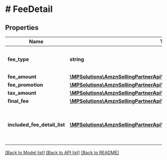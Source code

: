 # # FeeDetail

## Properties

Name | Type | Description | Notes
------------ | ------------- | ------------- | -------------
**fee_type** | **string** | The type of fee charged to a seller. |
**fee_amount** | [**\MPSolutions\AmznSellingPartnerApi\Models\ProductFees\MoneyType**](MoneyType.md) |  |
**fee_promotion** | [**\MPSolutions\AmznSellingPartnerApi\Models\ProductFees\MoneyType**](MoneyType.md) |  | [optional]
**tax_amount** | [**\MPSolutions\AmznSellingPartnerApi\Models\ProductFees\MoneyType**](MoneyType.md) |  | [optional]
**final_fee** | [**\MPSolutions\AmznSellingPartnerApi\Models\ProductFees\MoneyType**](MoneyType.md) |  |
**included_fee_detail_list** | [**\MPSolutions\AmznSellingPartnerApi\Models\ProductFees\IncludedFeeDetail[]**](IncludedFeeDetail.md) | A list of other fees that contribute to a given fee. | [optional]

[[Back to Model list]](../../README.md#models) [[Back to API list]](../../README.md#endpoints) [[Back to README]](../../README.md)
